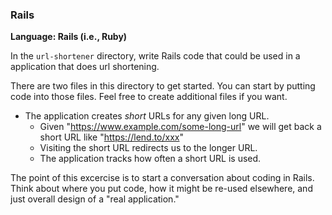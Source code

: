 
### Rails

**Language: Rails (i.e., Ruby)**

In the `url-shortener` directory, write Rails code that could be used in a
application that does url shortening.

There are two files in this directory to get started. You can start by putting
code into those files. Feel free to create additional files if you want.

  - The application creates _short_ URLs for any given long URL.
    - Given "https://www.example.com/some-long-url" we will get
      back a short URL like "https://lend.to/xxx"
    - Visiting the short URL redirects us to the longer URL.
    - The application tracks how often a short URL is used.

The point of this excercise is to start a conversation about coding in Rails.
Think about where you put code, how it might be re-used elsewhere, and just
overall design of a "real application."
